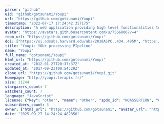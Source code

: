 ```yaml
---
parser: "github"
uid: "github/gotsunami/Youpi"
url: "https://github.com/gotsunami/Youpi"
timestamp: "2022-07-17 17:24:42.357175"
description: "A web application providing high level functionalities to perform data reduction on scientific FITS images."
avatar: "https://avatars.githubusercontent.com/u/7566806?v=4"
repo_url: "https://github.com/gotsunami/Youpi"
doi: ["https://ui.adsabs.harvard.edu/abs/2010ASPC..434..495M", "https://ui.adsabs.harvard.edu/abs/2012ascl.soft03010M/abstract"]
title: "Youpi: YOUr processing PIpeline"
name: "Youpi"
full_name: "gotsunami/Youpi"
html_url: "https://github.com/gotsunami/Youpi"
created_at: "2012-01-27T20:37:37Z"
updated_at: "2017-09-23T00:54:29Z"
clone_url: "https://github.com/gotsunami/Youpi.git"
homepage: "http://youpi.terapix.fr/"
size: 21244
stargazers_count: 7
watchers_count: 7
language: "JavaScript"
license: {"key": "other", "name": "Other", "spdx_id": "NOASSERTION", "url": null, "node_id": "MDc6TGljZW5zZTA="}
subscribers_count: 5
owner: {"html_url": "https://github.com/gotsunami", "avatar_url": "https://avatars.githubusercontent.com/u/7566806?v=4", "login": "gotsunami", "type": "Organization"}
date: "2025-09-27 14:24:24.482850"
---
```

